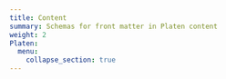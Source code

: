 ```yaml
---
title: Content
summary: Schemas for front matter in Platen content
weight: 2
Platen:
  menu:
    collapse_section: true
---
```


```section
```
